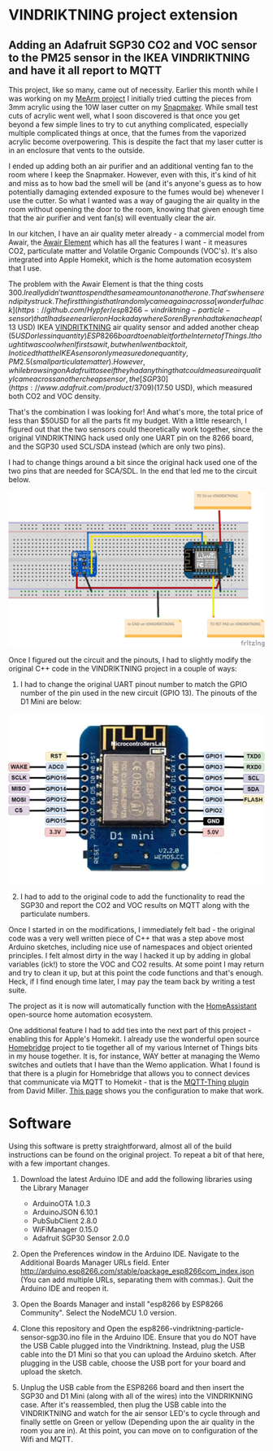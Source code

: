 # VINDRIKTNING project extension

## Adding an Adafruit SGP30 CO2 and VOC sensor to the PM25 sensor in the IKEA VINDRIKTNING and have it all report to MQTT

This project, like so many, came out of necessity.  Earlier this month while I was working on my [MeArm project](https://github.com/kgb1001001/MeArmSoftware) I initially tried cutting the pieces from 3mm acrylic using the 10W laser cutter on my [Snapmaker](https://snapmaker.com/).  While small test cuts of acrylic went well, what I soon discovered is that once you get beyond a few simple lines to try to cut anything complicated, especially multiple complicated things at once, that the fumes from the vaporized acrylic become overpowering.  This is despite the fact that my laser cutter is in an enclosure that vents to the outside.

I ended up adding both an air purifier and an additional venting fan to the room where I keep the Snapmaker.  However, even with this, it's kind of hit and miss as to how bad the smell will be (and it's anyone's guess as to how potentially damaging extended exposure to the fumes would be) whenever I use the cutter.  So what I wanted was a way of gauging the air quality in the room without opening the door to the room, knowing that given enough time that the air purifier and vent fan(s) will eventually clear the air.   

In our kitchen, I have an air quality meter already - a commercial model from Awair, the [Awair Element](https://www.getawair.com/products/element) which has all the features I want - it measures CO2, particulate matter and Volatile Organic Compounds (VOC's).  It's also integrated into Apple Homekit, which is the home automation ecosystem that I use.

The problem with the Awair Element is that the thing costs $300.  I really didn't want to spend the same amount on another one.  That's when serendipity struck.  The first thing is that I randomly came again across a [wonderful hack](https://github.com/Hypfer/esp8266-vindriktning-particle-sensor) that I had seen earlier on Hackaday where Soren Byren had taken a cheap ($13 USD) IKEA [VINDRITKTNING](https://www.ikea.com/us/en/p/vindriktning-air-quality-sensor-60515911/) air quality sensor and added another cheap ($5 USD or less in quantity) ESP8266 board to enable it for the Internet of Things. I thought it was cool when I first saw it, but when I went back to it, I noticed that the IKEA sensor only measured one quantity, PM2.5 (small particulate matter). However, while browsing on Adafruit to see if they had anything that could measure air quality I came across another cheap sensor, the [SGP30](https://www.adafruit.com/product/3709) ($17.50 USD), which measured both CO2 and VOC density.

That's the combination I was looking for!  And what's more, the total price of less than $50USD for all the parts fit my budget.  With a little research, I figured out that the two sensors could theoretically work together, since the original VINDRIKTNING hack used only one UART pin on the 8266 board, and the SGP30 used SCL/SDA instead (which are only two pins).  

I had to change things around a bit since the original hack used one of the two pins that are needed for SCA/SDL. In the end that led me to the circuit below.  

![ESP3866 with SGP30](VINDRIKTINING_bb.jpg)

Once I figured out the circuit and the pinouts, I had to slightly modify the original C++ code in the VINDRIKTNING project in a couple of ways:

1. I had to change the original UART pinout number to match the GPIO number of the pin used in the new circuit (GPIO 13).  The pinouts of the D1 Mini are below:

![D1 Mini Pinouts](ESP8266-12E-Wemos-D1-Mini-pinout.jpg)

2. I had to add to the original code to add the functionality to read the SGP30 and report the CO2 and VOC results on MQTT along with the particulate numbers.

Once I started in on the modifications, I immediately felt bad - the original code was a very well written piece of C++ that was a step above most Arduino sketches, including nice use of namespaces and object oriented principles.  I felt almost dirty in the way I hacked it up by adding in global variables (ick!) to store the VOC and CO2 results.  At some point I may return and try to clean it up, but at this point the code functions and that's enough.  Heck, if I find enough time later, I may pay the team back by writing a test suite. 

The project as it is now will automatically function with the [HomeAssistant](https://www.home-assistant.io/) open-source home automation ecosystem.

One additional feature I had to add ties into the next part of this project - enabling this for Apple's Homekit.  I already use the wonderful open source [Homebridge](https://homebridge.io/) project to tie together all of my various Internet of Things bits in my house together.  It is, for instance, WAY better at managing the Wemo switches and outlets that I have than the Wemo application.  What I found is that there is a plugin for Homebridge that allows you to connect devices that communicate via MQTT to Homekit - that is the [MQTT-Thing plugin](https://github.com/arachnetech/homebridge-mqttthing) from David Miller.  [This page](homebridge-config.md) shows you the configuration to make that work.

# Software

Using this software is pretty straightforward, almost all of the build instructions can be found on the original project.  To repeat a bit of that here, with a few important changes.

1. Download the latest Arduino IDE and add the following libraries using the Library Manager

  
    - ArduinoOTA 1.0.3
    - ArduinoJSON 6.10.1
    - PubSubClient 2.8.0
    - WiFiManager 0.15.0
    - Adafruit SGP30 Sensor 2.0.0
    
2. Open the Preferences window in the Arduino IDE.  Navigate to the Additional Boards Manager URLs field. Enter http://arduino.esp8266.com/stable/package_esp8266com_index.json (You can add multiple URLs, separating them with commas.).  Quit the Arduino IDE and reopen it.

4. Open the Boards Manager and install "esp8266 by ESP8266 Community".  Select the NodeMCU 1.0 version.
    
3. Clone this repository and Open the esp8266-vindriktning-particle-sensor-sgp30.ino file in the Arduino IDE.  Ensure that you do NOT have the USB Cable plugged into the Vindriktning.  Instead, plug the USB cable into the D1 Mini so that you can upload the Arduino sketch.  After plugging in the USB cable, choose the USB port for your board and upload the sketch.

4. Unplug the USB cable from the ESP8266 board and then insert the SGP30 and D1 Mini (along with all of the wires) into the VINDRIKNING case. After it's reassembled, then plug the USB cable into the VINDRIKTNING and watch for the air sensor LED's to cycle through and finally settle on Green or yellow (Depending upon the air quality in the room you are in).  At this point, you can move on to configuration of the Wifi and MQTT.

